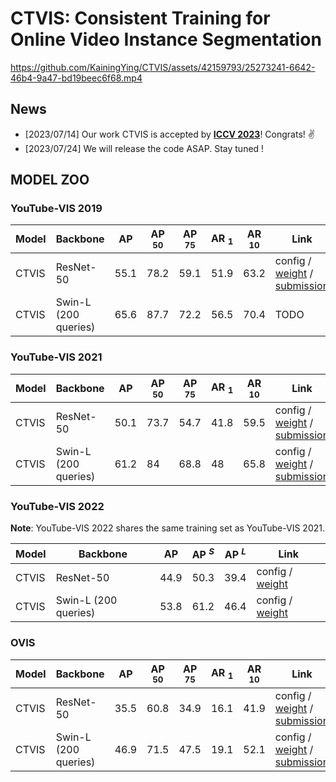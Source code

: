 # CTVIS: Consistent Training for Online Video Instance Segmentation

<!-- https://user-images.githubusercontent.com/42159793/234478815-3ca313da-828c-4a6e-ae81-727bad8d84cf.mp4 -->
https://github.com/KainingYing/CTVIS/assets/42159793/25273241-6642-46b4-9a47-bd19beec6f68.mp4
## News

- [2023/07/14] Our work CTVIS is accepted by [**ICCV 2023**](https://iccv2023.thecvf.com/)! Congrats! ✌️
- [2023/07/24] We will release the code ASAP. Stay tuned !

## MODEL ZOO

### YouTube-VIS 2019

| Model | Backbone             | AP   | AP $_{50}$ | AP $_{75}$ | AR $_{1}$ | AR $_{10}$ | Link                                                                                                                          |
|-------| -------------------- | ---- |-----------| ---- | ---- | ---- |-------------------------------------------------------------------------------------------------------------------------------|
| CTVIS | ResNet-50            | 55.1 | 78.2      | 59.1 | 51.9 | 63.2 | config / [weight](https://github.com/KainingYing/storage/releases/download/CTVIS/ctvis_r50_ytvis19_55.1.pth) / [submission](https://github.com/KainingYing/storage/releases/download/CTVIS/ctvis_r50_ytvis19_55.1.zip) |
| CTVIS | Swin-L (200 queries) | 65.6 | 87.7      | 72.2 | 56.5 | 70.4 | TODO                                                                                                                          |

### YouTube-VIS 2021

| Model | Backbone             | AP   | AP $_{50}$ | AP $_{75}$ | AR $_{1}$ | AR $_{10}$ | Link                                                                                                                                                                                                                   |
| ----- | -------------------- | ---- | --------- | --------- | -------- | --------- |------------------------------------------------------------------------------------------------------------------------------------------------------------------------------------------------------------------------|
| CTVIS | ResNet-50            | 50.1 | 73.7      | 54.7      | 41.8     | 59.5      | config / [weight](https://github.com/KainingYing/storage/releases/download/CTVIS/ctvis_r50_ytvis21_50.1.pth) / [submission](https://github.com/KainingYing/storage/releases/download/CTVIS/ctvis_r50_ytvis21_50.1.zip) |
| CTVIS | Swin-L (200 queries) | 61.2 | 84        | 68.8      | 48       | 65.8      | config / [weight](https://github.com/KainingYing/storage/releases/download/CTVIS/ctvis_swinl_ytvis21_61.2.pth) / [submission](https://github.com/KainingYing/storage/releases/download/CTVIS/ctvis_swinl_ytvis21_61.2.zip)                                                                                                                                                                                   |

### YouTube-VIS 2022

**Note**: YouTube-VIS 2022 shares the same training set as YouTube-VIS 2021.

| Model | Backbone             | AP   | AP $^{S}$ | AP $^{L}$ | Link                                    |
| ----- | -------------------- | ---- | ---- | ---- | --------------------------------------- |
| CTVIS | ResNet-50         | 44.9 | 50.3 | 39.4 | config / [weight](https://github.com/KainingYing/storage/releases/download/CTVIS/ctvis_r50_ytvis21_50.1.pth)        |
| CTVIS | Swin-L (200 queries) | 53.8 | 61.2 | 46.4 | config / [weight](https://github.com/KainingYing/storage/releases/download/CTVIS/ctvis_swinl_ytvis21_61.2.pth)       |

### OVIS

| Model | Backbone             | AP   | AP $_{50}$ | AP $_{75}$ | AR $_{1}$ | AR $_{10}$ | Link                                    |
| ----- | -------------------- | ---- | --------- | --------- | -------- | --------- | --------------------------------------- |
| CTVIS | ResNet-50            | 35.5 | 60.8      | 34.9      | 16.1     | 41.9      | config / [weight]() / [submission](https://github.com/KainingYing/storage/releases/download/CTVIS/ctvis_r50_ovis_35.5.zip)         |
| CTVIS | Swin-L (200 queries) | 46.9 | 71.5      | 47.5      | 19.1     | 52.1      | config / [weight](https://github.com/KainingYing/storage/releases/download/CTVIS/ctvis_swinl_ovis_46.9.pth) / [submission](https://github.com/KainingYing/storage/releases/download/CTVIS/ctvis_swinl_ovis_46.9.zip)          |
